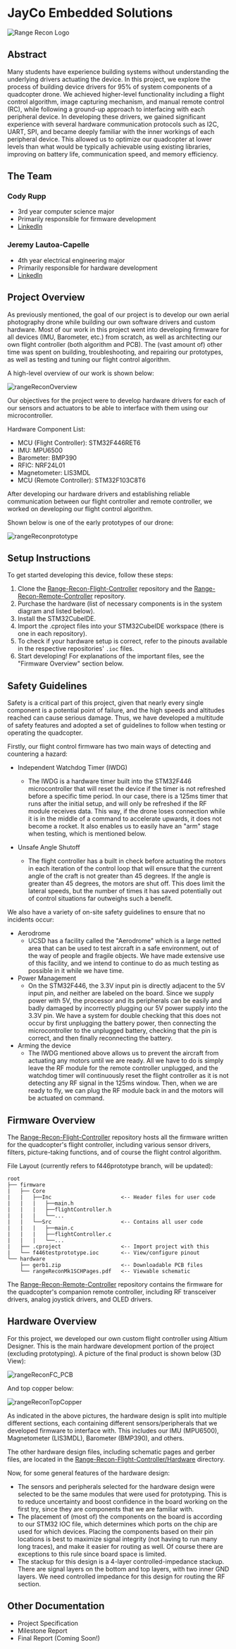 # JayCo Embedded Solutions
![Range Recon Logo](https://drive.google.com/uc?id=1eECACmVXNv3WCFBJkXMfIDpm5NHQGud7)

## Abstract
Many students have experience building systems without understanding the underlying drivers actuating the device. 
In this project, we explore the process of building device drivers for 95% of system components of a quadcopter drone. 
We achieved higher-level functionality including a flight control algorithm, image capturing mechanism, and manual remote control (RC), 
while following a ground-up approach to interfacing with each peripheral device. 
In developing these drivers, we gained significant experience with several hardware communication protocols such as I2C, UART, SPI, and became deeply familiar with the inner workings of each peripheral device. 
This allowed us to optimize our quadcopter at lower levels than what would be typically achievable using existing libraries, improving on battery life, communication speed, and memory efficiency.

## The Team
### Cody Rupp
- 3rd year computer science major
- Primarily responsible for firmware development
- [LinkedIn](https://www.linkedin.com/in/codyprupp/)

### Jeremy Lautoa-Capelle 
- 4th year electrical engineering major
- Primarily responsible for hardware development
- [LinkedIn](https://www.linkedin.com/in/jlautoa/)

## Project Overview

As previously mentioned, the goal of our project is to develop our own aerial photography drone while building our own software drivers and custom hardware. Most of our work in this project went into developing firmware for all devices (IMU, Barometer, etc.) from scratch, as well as architecting our own flight controller (both algorithm and PCB). The (vast amount of) other time was spent on building, troubleshooting, and repairing our prototypes, as well as testing and tuning our flight control algorithm.

A high-level overview of our work is shown below:

![rangeReconOverview](https://github.com/JayCo-Embedded-Solutions/.github/assets/121917210/0975abe5-5dd7-471d-8a61-373c708f3b3c)

Our objectives for the project were to develop hardware drivers for each of our sensors and actuators to be able to interface with them using our microcontroller.

Hardware Component List:
- MCU (Flight Controller): STM32F446RET6
- IMU: MPU6500
- Barometer: BMP390
- RFIC: NRF24L01
- Magnetometer: LIS3MDL
- MCU (Remote Controller): STM32F103C8T6

After developing our hardware drivers and establishing reliable communication between our flight controller and remote controller, we worked on developing our flight control algorithm.

Shown below is one of the early prototypes of our drone:

![rangeReconprototype](https://github.com/JayCo-Embedded-Solutions/.github/assets/121917210/2ec54037-ead5-4695-ac14-9c08d44776cf)

## Setup Instructions
To get started developing this device, follow these steps:
1. Clone the [Range-Recon-Flight-Controller](https://github.com/JayCo-Embedded-Solutions/Range-Recon-Flight-Controller) repository and the [Range-Recon-Remote-Controller](https://github.com/JayCo-Embedded-Solutions/Range-Recon-Remote-Controller) repository.
2. Purchase the hardware (list of necessary components is in the system diagram and listed below).
3. Install the STM32CubeIDE.
4. Import the .cproject files into your STM32CubeIDE workspace (there is one in each repository).
5. To check if your hardware setup is correct, refer to the pinouts available in the respective repositories' `.ioc` files.
6. Start developing! For explanations of the important files, see the "Firmware Overview" section below.

## Safety Guidelines
Safety is a critical part of this project, given that nearly every single component is a potential point of failure, and the high speeds and altitudes reached can cause serious damage. Thus, we have developed a multitude of safety features and adopted a set of guidelines to follow when testing or operating the quadcopter.

Firstly, our flight control firmware has two main ways of detecting and countering a hazard:
- Independent Watchdog Timer (IWDG)
    - The IWDG is a hardware timer built into the STM32F446 microcontroller that will reset the device if the timer is not refreshed before a specific time period. In our case, there is a 125ms timer that runs after the initial setup, and will only be refreshed if the RF module receives data. This way, if the drone loses connection while it is in the middle of a command to accelerate upwards, it does not become a rocket. It also enables us to easily have an "arm" stage when testing, which is mentioned below.

- Unsafe Angle Shutoff
    - The flight controller has a built in check before actuating the motors in each iteration of the control loop that will ensure that the current angle of the craft is not greater than 45 degrees. If the angle is greater than 45 degrees, the motors are shut off. This does limit the lateral speeds, but the number of times it has saved potentially out of control situations far outweighs such a benefit.

We also have a variety of on-site safety guidelines to ensure that no incidents occur:
- Aerodrome
    - UCSD has a facility called the "Aerodrome" which is a large netted area that can be used to test aircraft in a safe environment, out of the way of people and fragile objects. We have made extensive use of this facility, and we intend to continue to do as much testing as possible in it while we have time.
- Power Management
    - On the STM32F446, the 3.3V input pin is directly adjacent to the 5V input pin, and neither are labeled on the board. Since we supply power with 5V, the processor and its peripherals can be easily and badly damaged by incorrectly plugging our 5V power supply into the 3.3V pin. We have a system for double checking that this does not occur by first unplugging the battery power, then connecting the microcontroller to the unplugged battery, checking that the pin is correct, and then finally reconnecting the battery.
- Arming the device
    - The IWDG mentioned above allows us to prevent the aircraft from actuating any motors until we are ready. All we have to do is simply leave the RF module for the remote controller unplugged, and the watchdog timer will continuously reset the flight controller as it is not detecting any RF signal in the 125ms window. Then, when we are ready to fly, we can plug the RF module back in and the motors will be actuated on command.

## Firmware Overview
The [Range-Recon-Flight-Controller](https://github.com/JayCo-Embedded-Solutions/Range-Recon-Flight-Controller) repository hosts all the firmware written for the quadcopter's flight controller, including various sensor drivers, filters, picture-taking functions, and of course the flight control algorithm.

File Layout (currently refers to f446prototype branch, will be updated):

    root
    ├── firmware
    |   ├── Core
    |   |   ├──Inc                      <-- Header files for user code
    |   |   |   ├──main.h
    |   |   |   ├──flightController.h
    |   |   |   └──...
    |   |   └──Src                      <-- Contains all user code
    |   |   |   ├──main.c
    |   |   |   ├──flightController.c
    |   |   |   └──...
    |   ├── .cproject                   <-- Import project with this
    |   └── f446testprototype.ioc       <-- View/configure pinout
    └── hardware
        ├── gerb1.zip                   <-- Downloadable PCB files
        └── rangeReconMk1SCHPages.pdf   <-- Viewable schematic

The [Range-Recon-Remote-Controller](https://github.com/JayCo-Embedded-Solutions/Range-Recon-Remote-Controller) repository contains the firmware for the quadcopter's companion remote controller, including RF transceiver drivers, analog joystick drivers, and OLED drivers.

## Hardware Overview

For this project, we developed our own custom flight controller using Altium Designer. This is the main hardware development portion of the project (excluding prototyping). A picture of the final product is shown below (3D View):

![rangeReconFC_PCB](https://github.com/JayCo-Embedded-Solutions/.github/assets/121917210/91ea2fff-f13b-461d-a891-54ffbbd63994)

And top copper below:

![rangeReconTopCopper](https://github.com/JayCo-Embedded-Solutions/.github/assets/121917210/d6ad4111-7f27-4ff7-b971-2837fe5b873e)

As indicated in the above pictures, the hardware design is split into multiple different sections, each containing different sensors/peripherals that we developed firmware to interface with. This includes our IMU (MPU6500), Magnetometer (LIS3MDL), Barometer (BMP390), and others. 

The other hardware design files, including schematic pages and gerber files, are located in the [Range-Recon-Flight-Controller/Hardware](https://github.com/JayCo-Embedded-Solutions/Range-Recon-Flight-Controller/tree/f446prototype/hardware) directory.

Now, for some general features of the hardware design:

- The sensors and peripherals selected for the hardware design were selected to be the same modules that were used for prototyping. This is to reduce uncertainty and boost confidence in the board working on the first try, since they are components that we are familiar with.
- The placement of (most of) the components on the board is according to our STM32 IOC file, which determines which ports on the chip are used for which devices. Placing the components based on their pin locations is best to maximize signal integrity (not having to run many long traces), and make it easier for routing as well. Of course there are exceptions to this rule since board space is limited.
- The stackup for this design is a 4-layer controlled-impedance stackup. There are signal layers on the bottom and top layers, with two inner GND layers. We need controlled impedance for this design for routing the RF section.
## Other Documentation
- Project Specification
- Milestone Report
- Final Report (Coming Soon!)
